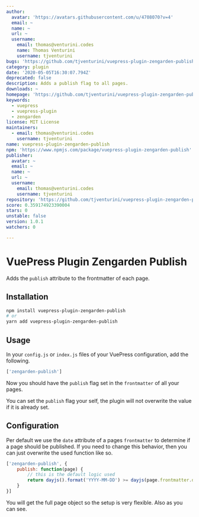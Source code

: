 ```yaml
---
author:
  avatar: 'https://avatars.githubusercontent.com/u/4708070?v=4'
  email: ~
  name: ~
  url: ~
  username:
    email: thomas@venturini.codes
    name: Thomas Venturini
    username: tjventurini
bugs: 'https://github.com/tjventurini/vuepress-plugin-zengarden-publish/issues'
category: plugin
date: '2020-05-05T16:30:07.794Z'
deprecated: false
description: Adds a publish flag to all pages.
downloads: ~
homepage: 'https://github.com/tjventurini/vuepress-plugin-zengarden-publish#readme'
keywords:
  - vuepress
  - vuepress-plugin
  - zengarden
license: MIT License
maintainers:
  - email: thomas@venturini.codes
    username: tjventurini
name: vuepress-plugin-zengarden-publish
npm: 'https://www.npmjs.com/package/vuepress-plugin-zengarden-publish'
publisher:
  avatar: ~
  email: ~
  name: ~
  url: ~
  username:
    email: thomas@venturini.codes
    username: tjventurini
repository: 'https://github.com/tjventurini/vuepress-plugin-zengarden-publish'
score: 0.359174923390004
stars: 0
unstable: false
version: 1.0.1
watchers: 0

---
```


# VuePress Plugin Zengarden Publish

Adds the `publish` attribute to the frontmatter of each page.

## Installation

```bash
npm install vuepress-plugin-zengarden-publish
# or
yarn add vuepress-plugin-zengarden-publish
```

## Usage

In your `config.js` or `index.js` files of your VuePress configuration, add the following.

```javascript
['zengarden-publish']
```

Now you should have the `publish` flag set in the `frontmatter` of all your pages. 

You can set the `publish` flag your self, the plugin will not overwrite the value if it is already set.

## Configuration

Per default we use the `date` attribute of a pages `frontmatter` to determine if a page should be published. If you need to change this behavior, then you can just overwrite the used function like so.

```javascript
['zengarden-publish', {
    publish: function(page) {
        // this is the default logic used
        return dayjs().format('YYYY-MM-DD') >= dayjs(page.frontmatter.date).format('YYYY-MM-DD')
    }
}]
```

You will get the full page object so the setup is very flexible. Also as you can see.


